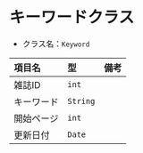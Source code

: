 # キーワードクラス
- クラス名：`Keyword`

|項目名|型|備考|
|:--|:--|:--|
|雑誌ID|`int`||
|キーワード	|`String`||
|開始ページ|`int`||
|更新日付|`Date`||

